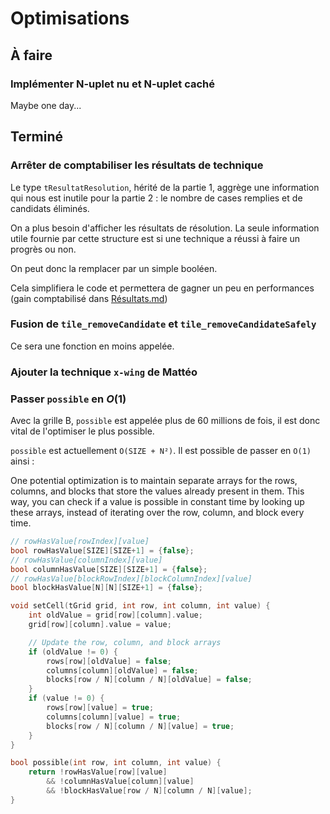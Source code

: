 # Optimisations

## À faire

### Implémenter N-uplet nu et N-uplet caché

Maybe one day...

## Terminé

### Arrêter de comptabiliser les résultats de technique

Le type `tResultatResolution`, hérité de la partie 1, aggrège une information qui nous est inutile pour la partie 2 : le nombre de cases remplies et de candidats éliminés.

On a plus besoin d'afficher les résultats de résolution. La seule information utile fournie par cette structure est si une technique a réussi à faire un progrès ou non.

On peut donc la remplacer par un simple booléen.

Cela simplifiera le code et permettera de gagner un peu en performances (gain comptabilisé dans [Résultats.md](Résultats.md))

### Fusion de `tile_removeCandidate` et `tile_removeCandidateSafely`

Ce sera une fonction en moins appelée.

### Ajouter la technique `x-wing` de Mattéo

### Passer `possible` en $O(1)$

Avec la grille B, `possible` est appelée plus de 60 millions de fois, il est donc vital de l'optimiser le plus possible.

`possible` est actuellement `O(SIZE + N²)`. Il est possible de passer en `O(1)` ainsi :

One potential optimization is to maintain separate arrays for the rows, columns, and blocks that store the values already present in them. This way, you can check if a value is possible in constant time by looking up these arrays, instead of iterating over the row, column, and block every time.

```c
// rowHasValue[rowIndex][value]
bool rowHasValue[SIZE][SIZE+1] = {false};
// rowHasValue[columnIndex][value]
bool columnHasValue[SIZE][SIZE+1] = {false};
// rowHasValue[blockRowIndex][blockColumnIndex][value]
bool blockHasValue[N][N][SIZE+1] = {false};

void setCell(tGrid grid, int row, int column, int value) {
    int oldValue = grid[row][column].value;
    grid[row][column].value = value;

    // Update the row, column, and block arrays
    if (oldValue != 0) {
        rows[row][oldValue] = false;
        columns[column][oldValue] = false;
        blocks[row / N][column / N][oldValue] = false;
    }
    if (value != 0) {
        rows[row][value] = true;
        columns[column][value] = true;
        blocks[row / N][column / N][value] = true;
    }
}

bool possible(int row, int column, int value) {
    return !rowHasValue[row][value]
        && !columnHasValue[column][value]
        && !blockHasValue[row / N][column / N][value];
}

```

